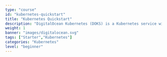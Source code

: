 ```yaml
---
type: "course"
id: "kubernetes-quickstart"
title: "Kubernetes Quickstart"
description: "DigitalOcean Kubernetes (DOKS) is a Kubernetes service with a fully managed control plane, high availability, and autoscaling. DOKS integrates with standard Kubernetes toolchains and DigitalOcean’s load balancers, volumes, CPU and GPU Droplets, API, and CLI."
weight: 1
banner: "images/digitalocean.svg"
tags: ["Starter","Kubernetes"]
categories: "Kubernetes"
level: "beginner"
---
```


